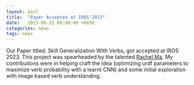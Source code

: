 ```yaml
---
layout: post
title:  "Paper Accepted at IROS'2023"
date:   2023-06-21 00:00:00 +0830
categories: news
tags: news
---
```


Our Paper titled: Skill Generalization With Verbs, got accepted at IROS 2023. This project was spearheaded by the talented [Rachel Ma](https://rachelma80000.github.io/). My contributions were in helping craft the idea (optimizing urdf parameters to maximize verb probability with a learnt CNN) and some initial exploration with image based verb understanding.